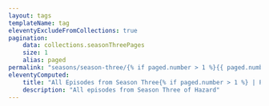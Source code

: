 ```yaml
---
layout: tags
templateName: tag
eleventyExcludeFromCollections: true
pagination:
    data: collections.seasonThreePages
    size: 1
    alias: paged
permalink: "seasons/season-three/{% if paged.number > 1 %}{{ paged.number }}/{% endif %}index.html"
eleventyComputed:
    title: "All Episodes from Season Three{% if paged.number > 1 %} | Page {{paged.number}}{% endif %}"
    description: "All episodes from Season Three of Hazard"
---
```

